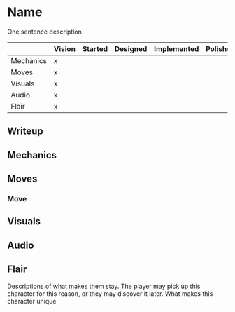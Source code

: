 # Name

One sentence description

|           | Vision | Started | Designed | Implemented | Polished |
| --------- | ------ | ------- | -------- | ----------- | -------- |
| Mechanics | x      |         |          |             |          |
| Moves     | x      |         |          |             |          |
| Visuals   | x      |         |          |             |          |
| Audio     | x      |         |          |             |          |
| Flair     | x      |         |          |             |          |

## Writeup

## Mechanics

## Moves

### Move

## Visuals

## Audio

## Flair

Descriptions of what makes them stay. The player may pick up this character for this reason, or they may discover it later.
What makes this character unique